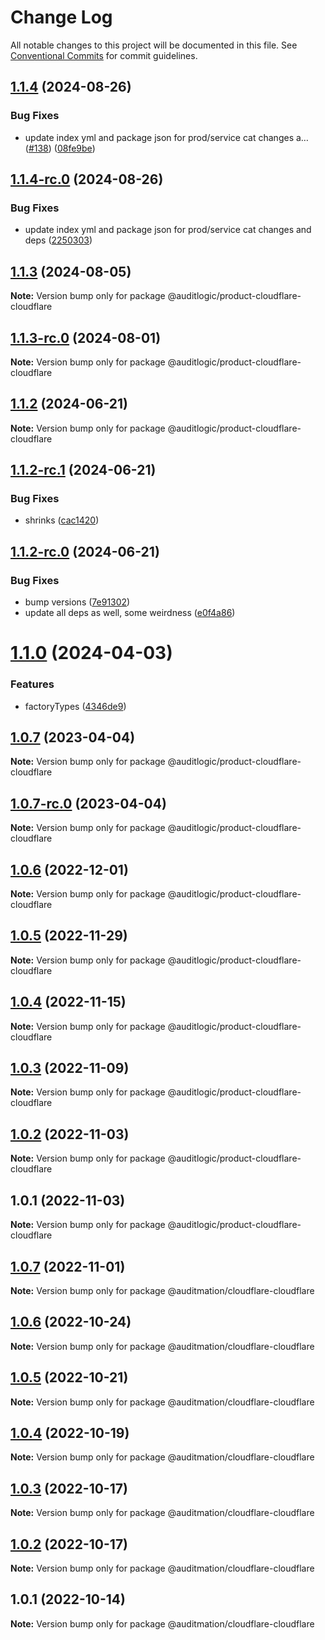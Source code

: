 # Change Log

All notable changes to this project will be documented in this file.
See [Conventional Commits](https://conventionalcommits.org) for commit guidelines.

## [1.1.4](https://github.com/auditlogic/product/compare/@auditlogic/product-cloudflare-cloudflare@1.1.3...@auditlogic/product-cloudflare-cloudflare@1.1.4) (2024-08-26)


### Bug Fixes

* update index yml and package json for prod/service cat changes a… ([#138](https://github.com/auditlogic/product/issues/138)) ([08fe9be](https://github.com/auditlogic/product/commit/08fe9beb1c8457462a19bc69caa02e6212d97e1a))





## [1.1.4-rc.0](https://github.com/auditlogic/product/compare/@auditlogic/product-cloudflare-cloudflare@1.1.3...@auditlogic/product-cloudflare-cloudflare@1.1.4-rc.0) (2024-08-26)


### Bug Fixes

* update index yml and package json for prod/service cat changes and deps ([2250303](https://github.com/auditlogic/product/commit/225030363a363608240135b7ebed386b28f01e4b))





## [1.1.3](https://github.com/auditlogic/product/compare/@auditlogic/product-cloudflare-cloudflare@1.1.2...@auditlogic/product-cloudflare-cloudflare@1.1.3) (2024-08-05)

**Note:** Version bump only for package @auditlogic/product-cloudflare-cloudflare





## [1.1.3-rc.0](https://github.com/auditlogic/product/compare/@auditlogic/product-cloudflare-cloudflare@1.1.2...@auditlogic/product-cloudflare-cloudflare@1.1.3-rc.0) (2024-08-01)

**Note:** Version bump only for package @auditlogic/product-cloudflare-cloudflare





## [1.1.2](https://github.com/auditlogic/product/compare/@auditlogic/product-cloudflare-cloudflare@1.1.2-rc.1...@auditlogic/product-cloudflare-cloudflare@1.1.2) (2024-06-21)

**Note:** Version bump only for package @auditlogic/product-cloudflare-cloudflare





## [1.1.2-rc.1](https://github.com/auditlogic/product/compare/@auditlogic/product-cloudflare-cloudflare@1.1.2-rc.0...@auditlogic/product-cloudflare-cloudflare@1.1.2-rc.1) (2024-06-21)


### Bug Fixes

* shrinks ([cac1420](https://github.com/auditlogic/product/commit/cac14200fefcd8183ab69fe89a47bd3f70f563e9))





## [1.1.2-rc.0](https://github.com/auditlogic/product/compare/@auditlogic/product-cloudflare-cloudflare@1.1.0...@auditlogic/product-cloudflare-cloudflare@1.1.2-rc.0) (2024-06-21)


### Bug Fixes

* bump versions ([7e91302](https://github.com/auditlogic/product/commit/7e913023b8b312150ed7762c32fbbe616be71de5))
* update all deps as well, some weirdness ([e0f4a86](https://github.com/auditlogic/product/commit/e0f4a864714e2d3de6bbf3da014d5312fe53be2f))





# [1.1.0](https://github.com/auditlogic/product/compare/@auditlogic/product-cloudflare-cloudflare@1.0.7...@auditlogic/product-cloudflare-cloudflare@1.1.0) (2024-04-03)


### Features

* factoryTypes ([4346de9](https://github.com/auditlogic/product/commit/4346de92693aee892fccf725338ffc7b80ab182b))





## [1.0.7](https://github.com/auditlogic/product/compare/@auditlogic/product-cloudflare-cloudflare@1.0.6...@auditlogic/product-cloudflare-cloudflare@1.0.7) (2023-04-04)

**Note:** Version bump only for package @auditlogic/product-cloudflare-cloudflare





## [1.0.7-rc.0](https://github.com/auditlogic/product/compare/@auditlogic/product-cloudflare-cloudflare@1.0.6...@auditlogic/product-cloudflare-cloudflare@1.0.7-rc.0) (2023-04-04)

**Note:** Version bump only for package @auditlogic/product-cloudflare-cloudflare





## [1.0.6](https://github.com/auditlogic/product/compare/@auditlogic/product-cloudflare-cloudflare@1.0.5...@auditlogic/product-cloudflare-cloudflare@1.0.6) (2022-12-01)

**Note:** Version bump only for package @auditlogic/product-cloudflare-cloudflare





## [1.0.5](https://github.com/auditlogic/product/compare/@auditlogic/product-cloudflare-cloudflare@1.0.4...@auditlogic/product-cloudflare-cloudflare@1.0.5) (2022-11-29)

**Note:** Version bump only for package @auditlogic/product-cloudflare-cloudflare





## [1.0.4](https://github.com/auditlogic/product/compare/@auditlogic/product-cloudflare-cloudflare@1.0.3...@auditlogic/product-cloudflare-cloudflare@1.0.4) (2022-11-15)

**Note:** Version bump only for package @auditlogic/product-cloudflare-cloudflare





## [1.0.3](https://github.com/auditlogic/product/compare/@auditlogic/product-cloudflare-cloudflare@1.0.2...@auditlogic/product-cloudflare-cloudflare@1.0.3) (2022-11-09)

**Note:** Version bump only for package @auditlogic/product-cloudflare-cloudflare





## [1.0.2](https://github.com/auditlogic/product/compare/@auditlogic/product-cloudflare-cloudflare@1.0.1...@auditlogic/product-cloudflare-cloudflare@1.0.2) (2022-11-03)

**Note:** Version bump only for package @auditlogic/product-cloudflare-cloudflare





## 1.0.1 (2022-11-03)

**Note:** Version bump only for package @auditlogic/product-cloudflare-cloudflare





## [1.0.7](https://github.com/auditmation/store-content/compare/@auditmation/cloudflare-cloudflare@1.0.6...@auditmation/cloudflare-cloudflare@1.0.7) (2022-11-01)

**Note:** Version bump only for package @auditmation/cloudflare-cloudflare





## [1.0.6](https://github.com/auditmation/store-content/compare/@auditmation/cloudflare-cloudflare@1.0.5...@auditmation/cloudflare-cloudflare@1.0.6) (2022-10-24)

**Note:** Version bump only for package @auditmation/cloudflare-cloudflare





## [1.0.5](https://github.com/auditmation/store-content/compare/@auditmation/cloudflare-cloudflare@1.0.4...@auditmation/cloudflare-cloudflare@1.0.5) (2022-10-21)

**Note:** Version bump only for package @auditmation/cloudflare-cloudflare





## [1.0.4](https://github.com/auditmation/store-content/compare/@auditmation/cloudflare-cloudflare@1.0.3...@auditmation/cloudflare-cloudflare@1.0.4) (2022-10-19)

**Note:** Version bump only for package @auditmation/cloudflare-cloudflare





## [1.0.3](https://github.com/auditmation/store-content/compare/@auditmation/cloudflare-cloudflare@1.0.2...@auditmation/cloudflare-cloudflare@1.0.3) (2022-10-17)

**Note:** Version bump only for package @auditmation/cloudflare-cloudflare





## [1.0.2](https://github.com/auditmation/store-content/compare/@auditmation/cloudflare-cloudflare@1.0.1...@auditmation/cloudflare-cloudflare@1.0.2) (2022-10-17)

**Note:** Version bump only for package @auditmation/cloudflare-cloudflare





## 1.0.1 (2022-10-14)

**Note:** Version bump only for package @auditmation/cloudflare-cloudflare

